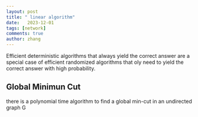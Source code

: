 ```yaml
---
layout: post
title: " linear algorithm"
date:   2023-12-01
tags: [network]
comments: true
author: zhang
---
```

Efficient deterministic algorithms that always yield the correct answer are a special case of efficient randomized algorithms that oly need to yield the correct answer with high probability.  

## Global Minimun Cut
there is a polynomial time algorithm to find a global min-cut in an undirected graph G
